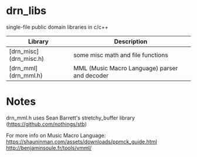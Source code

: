 # drn_libs
single-file public domain libraries in c/c++

Library                                     | Description
------------------------------------------- | -----------
[drn_misc] (drn_misc.h)                     | some misc math and file functions
[drn_mml] (drn_mml.h)                       | MML (Music Macro Language) parser and decoder


# Notes
drn_mml.h uses Sean Barrett's stretchy_buffer library
(https://github.com/nothings/stb)

For more info on Music Macro Language:
https://shauninman.com/assets/downloads/ppmck_guide.html
http://benjaminsoule.fr/tools/vmml/
